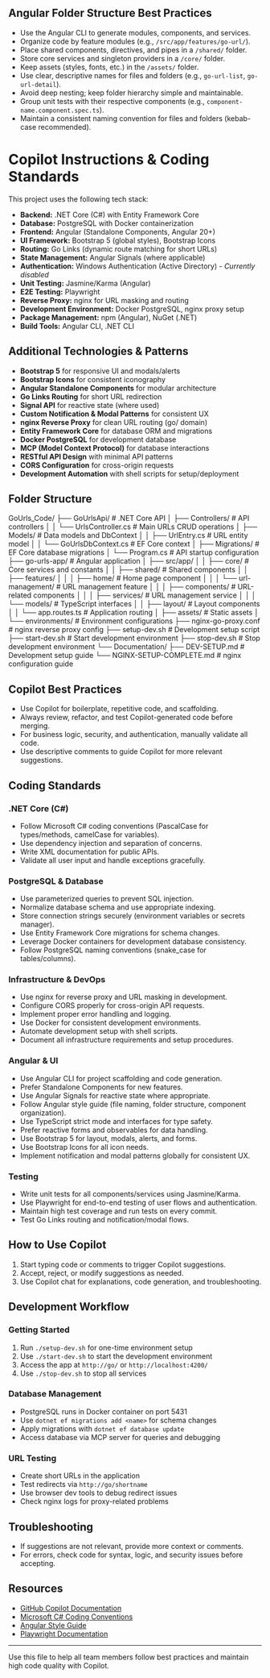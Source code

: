 ## Angular Folder Structure Best Practices

- Use the Angular CLI to generate modules, components, and services.
- Organize code by feature modules (e.g., `/src/app/features/go-url/`).
- Place shared components, directives, and pipes in a `/shared/` folder.
- Store core services and singleton providers in a `/core/` folder.
- Keep assets (styles, fonts, etc.) in the `/assets/` folder.
- Use clear, descriptive names for files and folders (e.g., `go-url-list`, `go-url-detail`).
- Avoid deep nesting; keep folder hierarchy simple and maintainable.
- Group unit tests with their respective components (e.g., `component-name.component.spec.ts`).
- Maintain a consistent naming convention for files and folders (kebab-case recommended).


# Copilot Instructions & Coding Standards


This project uses the following tech stack:
- **Backend:** .NET Core (C#) with Entity Framework Core
- **Database:** PostgreSQL with Docker containerization
- **Frontend:** Angular (Standalone Components, Angular 20+)
- **UI Framework:** Bootstrap 5 (global styles), Bootstrap Icons
- **Routing:** Go Links (dynamic route matching for short URLs)
- **State Management:** Angular Signals (where applicable)
- **Authentication:** Windows Authentication (Active Directory) - *Currently disabled*
- **Unit Testing:** Jasmine/Karma (Angular)
- **E2E Testing:** Playwright
- **Reverse Proxy:** nginx for URL masking and routing
- **Development Environment:** Docker PostgreSQL, nginx proxy setup
- **Package Management:** npm (Angular), NuGet (.NET)
- **Build Tools:** Angular CLI, .NET CLI

## Additional Technologies & Patterns
- **Bootstrap 5** for responsive UI and modals/alerts
- **Bootstrap Icons** for consistent iconography
- **Angular Standalone Components** for modular architecture
- **Go Links Routing** for short URL redirection
- **Signal API** for reactive state (where used)
- **Custom Notification & Modal Patterns** for consistent UX
- **nginx Reverse Proxy** for clean URL routing (go/ domain)
- **Entity Framework Core** for database ORM and migrations
- **Docker PostgreSQL** for development database
- **MCP (Model Context Protocol)** for database interactions
- **RESTful API Design** with minimal API patterns
- **CORS Configuration** for cross-origin requests
- **Development Automation** with shell scripts for setup/deployment

## Folder Structure
GoUrls_Code/
├── GoUrlsApi/                          # .NET Core API
│   ├── Controllers/                    # API controllers
│   │   └── UrlsController.cs          # Main URLs CRUD operations
│   ├── Models/                        # Data models and DbContext
│   │   ├── UrlEntry.cs               # URL entity model
│   │   └── GoUrlsDbContext.cs        # EF Core context
│   ├── Migrations/                    # EF Core database migrations
│   └── Program.cs                     # API startup configuration
├── go-urls-app/                       # Angular application
│   ├── src/app/
│   │   ├── core/                      # Core services and constants
│   │   ├── shared/                    # Shared components
│   │   ├── features/
│   │   │   ├── home/                  # Home page component
│   │   │   └── url-management/        # URL management feature
│   │   │       ├── components/        # URL-related components
│   │   │       ├── services/          # URL management service
│   │   │       └── models/            # TypeScript interfaces
│   │   ├── layout/                    # Layout components
│   │   └── app.routes.ts             # Application routing
│   ├── assets/                       # Static assets
│   └── environments/                 # Environment configurations
├── nginx-go-proxy.conf               # nginx reverse proxy config
├── setup-dev.sh                     # Development setup script
├── start-dev.sh                     # Start development environment
├── stop-dev.sh                      # Stop development environment
└── Documentation/
    ├── DEV-SETUP.md                 # Development setup guide
    └── NGINX-SETUP-COMPLETE.md     # nginx configuration guide

## Copilot Best Practices
- Use Copilot for boilerplate, repetitive code, and scaffolding.
- Always review, refactor, and test Copilot-generated code before merging.
- For business logic, security, and authentication, manually validate all code.
- Use descriptive comments to guide Copilot for more relevant suggestions.

## Coding Standards

### .NET Core (C#)
- Follow Microsoft C# coding conventions (PascalCase for types/methods, camelCase for variables).
- Use dependency injection and separation of concerns.
- Write XML documentation for public APIs.
- Validate all user input and handle exceptions gracefully.

### PostgreSQL & Database
- Use parameterized queries to prevent SQL injection.
- Normalize database schema and use appropriate indexing.
- Store connection strings securely (environment variables or secrets manager).
- Use Entity Framework Core migrations for schema changes.
- Leverage Docker containers for development database consistency.
- Follow PostgreSQL naming conventions (snake_case for tables/columns).

### Infrastructure & DevOps
- Use nginx for reverse proxy and URL masking in development.
- Configure CORS properly for cross-origin API requests.
- Implement proper error handling and logging.
- Use Docker for consistent development environments.
- Automate development setup with shell scripts.
- Document all infrastructure requirements and setup procedures.


### Angular & UI
- Use Angular CLI for project scaffolding and code generation.
- Prefer Standalone Components for new features.
- Use Angular Signals for reactive state where appropriate.
- Follow Angular style guide (file naming, folder structure, component organization).
- Use TypeScript strict mode and interfaces for type safety.
- Prefer reactive forms and observables for data handling.
- Use Bootstrap 5 for layout, modals, alerts, and forms.
- Use Bootstrap Icons for all icon needs.
- Implement notification and modal patterns globally for consistent UX.


### Testing
- Write unit tests for all components/services using Jasmine/Karma.
- Use Playwright for end-to-end testing of user flows and authentication.
- Maintain high test coverage and run tests on every commit.
- Test Go Links routing and notification/modal flows.

## How to Use Copilot
1. Start typing code or comments to trigger Copilot suggestions.
2. Accept, reject, or modify suggestions as needed.
3. Use Copilot chat for explanations, code generation, and troubleshooting.

## Development Workflow
### Getting Started
1. Run `./setup-dev.sh` for one-time environment setup
2. Use `./start-dev.sh` to start the development environment
3. Access the app at `http://go/` or `http://localhost:4200/`
4. Use `./stop-dev.sh` to stop all services

### Database Management
- PostgreSQL runs in Docker container on port 5431
- Use `dotnet ef migrations add <name>` for schema changes
- Apply migrations with `dotnet ef database update`
- Access database via MCP server for queries and debugging

### URL Testing
- Create short URLs in the application
- Test redirects via `http://go/shortname`
- Use browser dev tools to debug redirect issues
- Check nginx logs for proxy-related problems

## Troubleshooting
- If suggestions are not relevant, provide more context or comments.
- For errors, check code for syntax, logic, and security issues before accepting.

## Resources
- [GitHub Copilot Documentation](https://docs.github.com/en/copilot)
- [Microsoft C# Coding Conventions](https://learn.microsoft.com/en-us/dotnet/csharp/programming-guide/inside-a-program/coding-conventions)
- [Angular Style Guide](https://angular.io/guide/styleguide)
- [Playwright Documentation](https://playwright.dev/)

---
Use this file to help all team members follow best practices and maintain high code quality with Copilot.